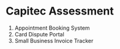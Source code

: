 # Capitec Assessment
1. Appointment Booking System
2. Card Dispute Portal
3. Small Business Invoice Tracker
